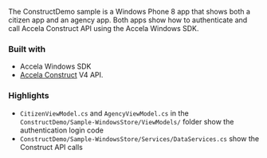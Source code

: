 The ConstructDemo sample is a Windows Phone 8 app that shows both a citizen app and an agency app. Both apps show how to authenticate and call Accela Construct API using the Accela Windows SDK.


### Built with

* Accela Windows SDK
* [Accela Construct](https://developer.accela.com/) V4 API.

### Highlights
* <code>CitizenViewModel.cs</code> and <code>AgencyViewModel.cs</code> in the <code>ConstructDemo/Sample-WindowsStore/ViewModels/</code> folder show the authentication login code
* <code>ConstructDemo/Sample-WindowsStore/Services/DataServices.cs</code> show the Construct API calls

